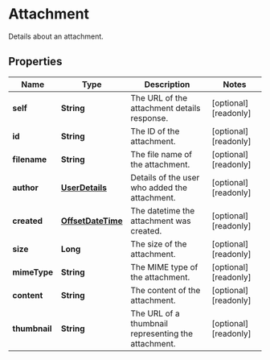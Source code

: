 

# Attachment

Details about an attachment.
## Properties

Name | Type | Description | Notes
------------ | ------------- | ------------- | -------------
**self** | **String** | The URL of the attachment details response. |  [optional] [readonly]
**id** | **String** | The ID of the attachment. |  [optional] [readonly]
**filename** | **String** | The file name of the attachment. |  [optional] [readonly]
**author** | [**UserDetails**](UserDetails.md) | Details of the user who added the attachment. |  [optional] [readonly]
**created** | [**OffsetDateTime**](OffsetDateTime.md) | The datetime the attachment was created. |  [optional] [readonly]
**size** | **Long** | The size of the attachment. |  [optional] [readonly]
**mimeType** | **String** | The MIME type of the attachment. |  [optional] [readonly]
**content** | **String** | The content of the attachment. |  [optional] [readonly]
**thumbnail** | **String** | The URL of a thumbnail representing the attachment. |  [optional] [readonly]



